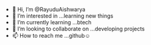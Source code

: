 - 👋 Hi, I’m @RayuduAishwarya
- 👀 I’m interested in ...learning new things
- 🌱 I’m currently learning ...btech
- 💞️ I’m looking to collaborate on ...developing projects
- 📫 How to reach me ...github☺

<!---
RayuduAishwarya/RayuduAishwarya is a ✨ special ✨ repository because its `README.md` (this file) appears on your GitHub profile.
You can click the Preview link to take a look at your changes.
--->
